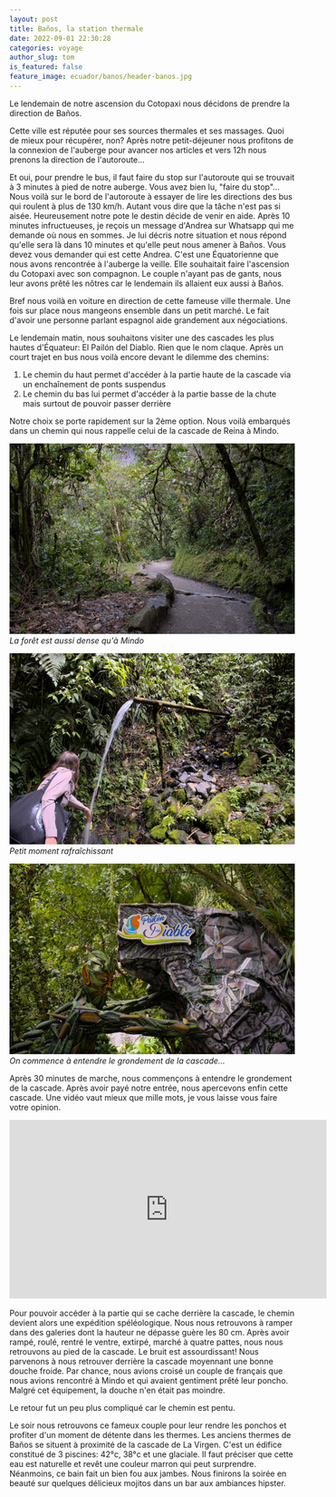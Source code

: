 ```yaml
---
layout: post
title: Baños, la station thermale
date: 2022-09-01 22:30:28
categories: voyage
author_slug: tom
is_featured: false
feature_image: ecuador/banos/header-banos.jpg
---
```


Le lendemain de notre ascension du Cotopaxi nous décidons de prendre la direction de Baños.

Cette ville est réputée pour ses sources thermales et ses massages. Quoi de mieux pour récupérer, non?
Après notre petit-déjeuner nous profitons de la connexion de l'auberge pour avancer nos articles et vers 12h
nous prenons la direction de l'autoroute...

Et oui, pour prendre le bus, il faut faire du stop sur l'autoroute qui se trouvait à 3 minutes à pied de notre auberge.
Vous avez bien lu, "faire du stop"... Nous voilà sur le bord de l'autoroute à essayer de lire les directions des bus qui
roulent à plus de 130 km/h. Autant vous dire que la tâche n'est pas si aisée. Heureusement notre pote le destin décide
de venir en aide. Après 10 minutes infructueuses, je reçois un message d'Andrea sur Whatsapp qui me demande où nous en sommes.
Je lui décris notre situation et nous répond qu'elle sera là dans 10 minutes et qu'elle peut nous amener à Baños. Vous devez
vous demander qui est cette Andrea. C'est une Équatorienne que nous avons rencontrée à l'auberge la veille. Elle souhaitait faire l'ascension
du Cotopaxi avec son compagnon. Le couple n'ayant pas de gants, nous leur avons prêté les nôtres car le lendemain ils allaient eux aussi à Baños.

Bref nous voilà en voiture en direction de cette fameuse ville thermale. Une fois sur place nous mangeons ensemble dans un petit marché.
Le fait d'avoir une personne parlant espagnol aide grandement aux négociations.

Le lendemain matin, nous souhaitons visiter une des cascades les plus hautes d'Équateur: El Pailón del Diablo. Rien que
le nom claque. Après un court trajet en bus nous voilà encore devant le dilemme des chemins:
1. Le chemin du haut permet d'accéder à la partie haute de la cascade via un enchaînement de ponts suspendus
2. Le chemin du bas lui permet d'accéder à la partie basse de la chute mais surtout de pouvoir passer derrière

Notre choix se porte rapidement sur la 2ème option. Nous voilà embarqués dans un chemin qui nous rappelle celui de la cascade
de Reina à Mindo. 

![](../img/ecuador/banos/rainforest.jpg)
*La forêt est aussi dense qu'à Mindo*

![](../img/ecuador/banos/cool-time.jpg)
*Petit moment rafraîchissant*

![](../img/ecuador/banos/pailon-entrance.jpg)
*On commence à entendre le grondement de la cascade...*

Après 30 minutes de marche, nous commençons à entendre le grondement de la cascade. Après avoir payé notre entrée,
nous apercevons enfin cette cascade. Une vidéo vaut mieux que mille mots, je vous laisse vous faire votre opinion.

<iframe width="560" height="315" src="https://www.youtube.com/embed/y9oyqf8xdfs" title="YouTube video player" frameborder="0" allow="accelerometer; autoplay; clipboard-write; encrypted-media; gyroscope; picture-in-picture" allowfullscreen></iframe>

Pour pouvoir accéder à la partie qui se cache derrière la cascade, le chemin devient alors une expédition spéléologique.
Nous nous retrouvons à ramper dans des galeries dont la hauteur ne dépasse guère les 80 cm. Après avoir rampé, roulé, rentré
le ventre, extirpé, marché à quatre pattes, nous nous retrouvons au pied de la cascade. Le bruit est assourdissant! Nous parvenons
à nous retrouver derrière la cascade moyennant une bonne douche froide. Par chance, nous avions croisé un couple de français
que nous avions rencontré à Mindo et qui avaient gentiment prêté leur poncho. Malgré cet équipement, la douche n'en était pas moindre.

Le retour fut un peu plus compliqué car le chemin est pentu.

Le soir nous retrouvons ce fameux couple pour leur rendre les ponchos et profiter d'un moment de détente dans les thermes.
Les anciens thermes de Baños se situent à proximité de la cascade de La Virgen. C'est un édifice constitué de 3 piscines: 42°c, 38°c
et une glaciale. Il faut préciser que cette eau est naturelle et revêt une couleur marron qui peut surprendre. Néanmoins, ce bain fait
un bien fou aux jambes. Nous finirons la soirée en beauté sur quelques délicieux mojitos dans un bar aux ambiances hipster.
